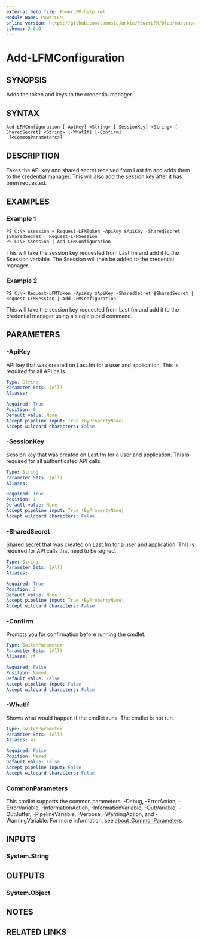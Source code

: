 ```yaml
---
external help file: PowerLFM-help.xml
Module Name: PowerLFM
online version: https://github.com/camusicjunkie/PowerLFM/blob/master/docs/Add-LFMConfiguration.md
schema: 2.0.0
---
```


# Add-LFMConfiguration

## SYNOPSIS
Adds the token and keys to the credential manager.

## SYNTAX

```
Add-LFMConfiguration [-ApiKey] <String> [-SessionKey] <String> [-SharedSecret] <String> [-WhatIf] [-Confirm]
 [<CommonParameters>]
```

## DESCRIPTION
Takes the API key and shared secret received from Last.fm and adds them to the credential manager.
This will also add the session key after it has been requested.

## EXAMPLES

### Example 1
```
PS C:\> $session = Request-LFMToken -ApiKey $ApiKey -SharedSecret $SharedSecret | Request-LFMSession
PS C:\> $session | Add-LFMConfiguration
```

This will take the session key requested from Last.fm and add it to the $session variable.
The $session will then be added to the credential manager.

### Example 2
```
PS C:\> Request-LFMToken -ApiKey $ApiKey -SharedSecret $SharedSecret | Request-LFMSession | Add-LFMConfiguration
```

This will take the session key requested from Last.fm and add it to the credential manager using a single piped command.

## PARAMETERS

### -ApiKey
API key that was created on Last.fm for a user and application.
This is required for all API calls.

```yaml
Type: String
Parameter Sets: (All)
Aliases:

Required: True
Position: 0
Default value: None
Accept pipeline input: True (ByPropertyName)
Accept wildcard characters: False
```

### -SessionKey
Session key that was created on Last.fm for a user and application.
This is required for all authenticated API calls.

```yaml
Type: String
Parameter Sets: (All)
Aliases:

Required: True
Position: 1
Default value: None
Accept pipeline input: True (ByPropertyName)
Accept wildcard characters: False
```

### -SharedSecret
Shared secret that was created on Last.fm for a user and application.
This is required for API calls that need to be signed.

```yaml
Type: String
Parameter Sets: (All)
Aliases:

Required: True
Position: 2
Default value: None
Accept pipeline input: True (ByPropertyName)
Accept wildcard characters: False
```

### -Confirm
Prompts you for confirmation before running the cmdlet.

```yaml
Type: SwitchParameter
Parameter Sets: (All)
Aliases: cf

Required: False
Position: Named
Default value: False
Accept pipeline input: False
Accept wildcard characters: False
```

### -WhatIf
Shows what would happen if the cmdlet runs.
The cmdlet is not run.

```yaml
Type: SwitchParameter
Parameter Sets: (All)
Aliases: wi

Required: False
Position: Named
Default value: False
Accept pipeline input: False
Accept wildcard characters: False
```

### CommonParameters
This cmdlet supports the common parameters: -Debug, -ErrorAction, -ErrorVariable, -InformationAction, -InformationVariable, -OutVariable, -OutBuffer, -PipelineVariable, -Verbose, -WarningAction, and -WarningVariable. For more information, see [about_CommonParameters](http://go.microsoft.com/fwlink/?LinkID=113216).

## INPUTS

### System.String
## OUTPUTS

### System.Object
## NOTES

## RELATED LINKS
